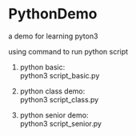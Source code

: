 # PythonDemo
a demo for learning pyton3

using command to run python script  
1. python basic:  
python3 script_basic.py  

2. python class demo:  
python3 script_class.py  

3. python senior demo:  
python3 script_senior.py
